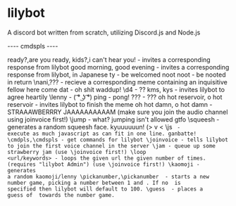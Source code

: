# lilybot
A discord bot written from scratch, utilizing Discord.js and Node.js

---- cmdspls ----

ready?,are you ready, kids?,i can't hear you! -
         invites a corresponding response from lilybot
good morning, good evening -
         invites a corresponding response from lilybot, in Japanese
ty -
         be welcomed
noot noot -
         be nooted in return
\nani,\??? -
         recieve a corresponding meme containing an inquisitive fellow
here come dat <insert word> -
         oh shit waddup!
\d4 -
         ??
kms, kys -
         invites lilybot to agree heartily
\lenny -
         ( ͡° ͜ʖ ͡°)
ping -
         pong!
??? -
         ???
oh hot reservoir, o hot reservoir -
         invites lilybot to finish the meme
oh hot damn, o hot damn -
         STRAAAWBERRRY JAAAAAAAAAAM (make sure you join the audio channel using joinvoice first!)
\jump -
         what? jumping isn't allowed gtfo
\squeesh -
         generates a random squeesh face. kyuuuuuun! (> v <
\js <code> -
         execute as much javascript as can fit in one line. ganbatte!
\cmdpls,\cmdspls -
         get commands for lilybot
\joinvoice -
         tells lilybot to join the first voice channel in the server
\jam -
         queue up some strawberry jam (use \joinvoice first!)
\loop <times> <url/keywords> -
         loops the given url the given number of times. (requires "lilybot Admin") (use \joinvoice first!)
\kaomoji -
         generates a random kaomoji/lenny
\pickanumber,\pickanumber <number> -
         starts a new number game, picking a number between 1 and <number>. If no <number> is specified then lilybot will default to 100.
\guess <number> -
         places a guess of <number> towards the number game.
